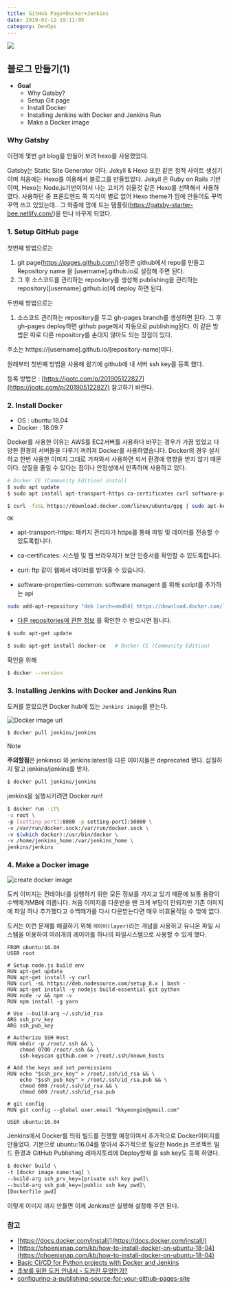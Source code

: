 ```yaml
---
title: GitHub Page+Docker+Jenkins
date: 2019-02-12 19:11:05
category: DevOps
---
```


![](https://developer.github.com/assets/images/hero-circuit-bg.svg)

## 블로그 만들기(1)

* <b>Goal</b>
  * Why Gatsby?
  * Setup Git page
  * Install Docker
  * Installing Jenkins with Docker and Jenkins Run
  * Make a Docker image

### Why Gatsby

이전에 몇번 git blog를 만들어 보려 hexo를 사용했었다.

Gatsby는 Static Site Generator 이다.
Jekyll & Hexo 또한 같은 정적 사이트 생성기이며 처음에는 Hexo를 이용해서 블로그를 만들었었다.
Jekyll 은 Ruby on Rails 기반이며, Hexo는 Node.js기반이여서 나는 고치기 쉬울것 같은 Hexo를 선택해서 사용하였다.
사용하던 중 프론트엔드 쪽 지식이 별로 없어 Hexo theme가 맘에 안들어도 꾸역꾸역 쓰고 있었는데..
그 와중에 맘에 드는 템플릿(https://gatsby-starter-bee.netlify.com/)을 만나 바꾸게 되었다.

### 1. Setup GitHub page

첫번째 방법으로는

1. git page(https://pages.github.com/)설정은 github에서 repo를 만들고 Repository name 을 [username].github.io로 설정해 주면 된다.
2. 그 후 소스코드를 관리하는 repository를 생성해 publishing을 관리하는 repository([username].github.io)에 deploy 하면 된다.

두번째 방법으로는

1. 소스코드 관리하는 repository를 두고 gh-pages branch를 생성하면 된다. 그 후 gh-pages deploy하면 github page에서 자동으로 publishing된다. 이 같은 방법은 따로 다른 repository를 손대지 않아도 되는 장점이 있다.

주소는 htttps://[username].github.io/[repository-name]이다.

원래부터 첫번째 방법을 사용해 왔기에 github에 내 서버 ssh key를 등록 했다.

등록 방법은 : [https://jootc.com/p/201905122827](https://jootc.com/p/201905122827) 참고하기 바란다.

### 2. Install Docker

* OS : ubuntu:18.04
* Docker : 18.09.7

Docker를 사용한 이유는 AWS를 EC2서버를 사용하다 바꾸는 경우가 가끔 있었고 다양한 환경의 서버들을 다루기 꺼려져 Docker를 사용하였습니다. Docker의 경우 설치하고 한번 사용한 이미지 그대로 가져와서 사용하면 되서 환경에 영향을 받지 않기 때문이다.
삽질을 줄일 수 있다는 점이나 안정성에서 만족하며 사용하고 있다.

```sh
# Docker CE (Community Edition) install
$ sudo apt update
$ sudo apt install apt-transport-https ca-certificates curl software-properties-common
```

```sh
$ curl -fsSL https://download.docker.com/linux/ubuntu/gpg | sudo apt-key add -

OK
```

* apt-transport-https: 패키지 관리자가 https를 통해 파일 및 데이터를 전송할 수 있도록합니다.
  
* ca-certificates: 시스템 및 웹 브라우저가 보안 인증서를 확인할 수 있도록합니다.
  
* curl: ftp 같이 웹에서 데이터를 받아올 수 있습니다.

* software-properties-common: software managent 를 위해 script를 추가하는 api

```sh
sudo add-apt-repository "deb [arch=amd64] https://download.docker.com/linux/ubuntu  $(lsb_release -cs)  stable"
```

* [다른 repositories에 관한 정보](https://docs.docker.com/v17.09/engine/installation/linux/docker-ce/ubuntu/#set-up-the-repository) 를 확인한 수 받으시면 됩니다.

```sh
$ sudo apt-get update

$ sudo apt-get install docker-ce   # Docker CE (Community Edition)
```

확인을 위해

```sh
$ docker --version
```

### 3. Installing Jenkins with Docker and Jenkins Run

도커를 깔았으면 Docker hub에 있는 `Jenkins image`를 받는다.

![Docker image url](https://subicura.com/assets/article_images/2017-01-19-docker-guide-for-beginners-1/image-url.png)

```sh
$ docker pull jenkins/jenkins
```
> [!NOTE]
> <b>주의할점</b>은 jenkinsci 와 jenkins:latest등 다른 이미지들은 deprecated 됐다. 삽질하지 말고 jenkins/jenkins를 받자.

```sh
$ docker pull jenkins/jenkins
```

jenkins을 실행시키려면 Docker run!

```sh
$ docker run -it\
-u root \
-p [setting-port]:8080 -p setting-port]:50000 \
-v /var/run/docker.sock:/var/run/docker.sock \
-v $(which docker):/usr/bin/docker \
-v /home/jenkins_home:/var/jenkins_home \
jenkins/jenkins
```

### 4. Make a Docker image

![create docker image](https://docs.docker.com/v17.09/engine/userguide/storagedriver/images/container-layers.jpg)

도커 이미지는 컨테이너를 실행하기 위한 모든 정보를 가지고 있기 때문에 보통 용량이 수백메가MB에 이릅니다. 처음 이미지를 다운받을 땐 크게 부담이 안되지만 기존 이미지에 파일 하나 추가했다고 수백메가를 다시 다운받는다면 매우 비효율적일 수 밖에 없다.

도커는 이런 문제를 해결하기 위해 `레이어(layer)`라는 개념을 사용하고 유니온 파일 시스템을 이용하여 여러개의 레이어를 하나의 파일시스템으로 사용할 수 있게 했다.

```vim
FROM ubuntu:16.04
USER root

# Setup node.js build env
RUN apt-get update
RUN apt-get install -y curl
RUN curl -sL https://deb.nodesource.com/setup_8.x | bash -
RUN apt-get install -y nodejs build-essential git python
RUN node -v && npm -v
RUN npm install -g yarn

# Use --build-arg ~/.ssh/id_rsa
ARG ssh_prv_key
ARG ssh_pub_key

# Authorize SSH Host
RUN mkdir -p /root/.ssh && \
    chmod 0700 /root/.ssh && \
    ssh-keyscan github.com > /root/.ssh/known_hosts

# Add the keys and set permissions
RUN echo "$ssh_prv_key" > /root/.ssh/id_rsa && \
    echo "$ssh_pub_key" > /root/.ssh/id_rsa.pub && \
    chmod 600 /root/.ssh/id_rsa && \
    chmod 600 /root/.ssh/id_rsa.pub

# git config
RUN git config --global user.email "kkyeongin@gmail.com"

USER ubuntu:16.04
```

Jenkins에서 Docker를 띄워 빌드를 진행할 예정이여서 추가적으로 Docker이미지를 만들었다.
기본으로 ubuntu:16.04를 받아서 추가적으로 필요한 Node.js 프로젝트 빌드 환경과 GitHub Publishing 레파지토리에 Deploy할때 쓸 ssh key도 등록 하였다.

```sh
$ docker build \
-t [dockr image name:tag] \
--build-arg ssh_prv_key=[private ssh key pwd]\
--build-arg ssh_pub_key=[public ssh key pwd]\
[Dockerfile pwd]
```

이렇게 이미지 까지 만들면 이제 Jenkins만 실행해 설정해 주면 된다.

### 참고

* [https://docs.docker.com/install/](https://docs.docker.com/install/)
* [https://phoenixnap.com/kb/how-to-install-docker-on-ubuntu-18-04](https://phoenixnap.com/kb/how-to-install-docker-on-ubuntu-18-04)
* [Basic CI/CD for Python projects with Docker and Jenkins](https://medium.com/faun/basic-ci-cd-for-python-projects-with-docker-and-jenkins-38eeb547fb28)
* [초보를 위한 도커 안내서 - 도커란 무엇인가?](https://subicura.com/2017/01/19/docker-guide-for-beginners-1.html)
* [configuring-a-publishing-source-for-your-github-pages-site](https://help.github.com/en/github/working-with-github-pages/configuring-a-publishing-source-for-your-github-pages-site)